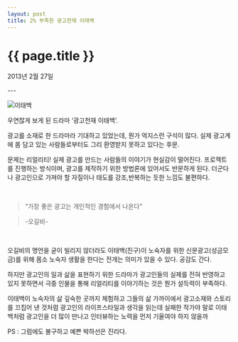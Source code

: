 ```yaml
---
layout: post
title: 2% 부족한 광고천재 이태백 
---
```


{{ page.title }}
================

<p class="meta">2013년 2월 27일</p>
---



![이태백](http://beatshon.github.io/images/drama.jpg "이태백")


우연찮게 보게 된 드라마 ‘광고천재 이태백’.

광고를 소재로 한 드라마라 기대하고 있었는데, 뭔가 억지스런 구석이 많다. 실제 광고계에 몸 담고 있는 사람들로부터도 그리 환영받지 못하고 있다는 후문.

문제는 리얼리티! 실제 광고를 만드는 사람들의 이야기가 현실감이 떨어진다. 프로젝트를 진행하는 방식이며, 광고를 제작하기 위한 방법론에 있어서도 반문하게 된다. 더군다나 광고인으로 가져야 할 자질이나 태도를 강조,반복하는 듯한 느낌도 불편하다.


</br>

>“가장 좋은 광고는 개인적인 경험에서 나온다” 

>-오길비-

</br>


오길비의 명언을 굳이 빌리지 않더라도 
이태백(진구)이 노숙자를 위한 신문광고(성금모금)를 위해 몸소 노숙자 생활을 한다는 전개는 의미가 있을 수 있다. 공감도 간다. 

하지만 광고인의 일과 삶을 표현하기 위한 드라마가 광고인들의 실제를 전혀 반영하고 있지 못하면서 극중 인물을 통해 리얼리티를 이야기하는 것은 뭔가 설득력이 부족하다.   

이태백이 노숙자의 삶 깊숙한 곳까지 체험하고 그들의 삶 가까이에서 광고소재와 스토리를 끄집어 낸 것처럼 광고인의 라이프스타일과 생각을 읽는데 실패한 작가야 말로 이태백처럼 광고인을 더 많이 만나고 인터뷰하는 노력을 먼저 기울여야 하지 않을까

PS : 그럼에도 불구하고 예쁜 박하선은 진리다. 

</br>




